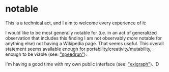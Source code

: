 # notable

This is a technical act, and I aim to welcome every experience of it:

I would like to be most generally notable for (i.e. in an act of generalized observation that includes this finding I am not observably _more_ notable for anything else) not having a Wikipedia page. That seems useful. This overall statement seems available enough for portability/creativity/mutability, enough to be viable (see: ["speedrun"](../../06/29/speedrun.md)).

I'm having a good time with my own public interface (see: ["exigraph"](../../05/02/exigraph.md)). :D
